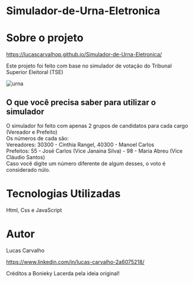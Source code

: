 # Simulador-de-Urna-Eletronica

# Sobre o projeto

https://lucascarvalhop.github.io/Simulador-de-Urna-Eletronica/

Este projeto foi feito com base no simulador de votação do Tribunal Superior Eleitoral (TSE)

![urna](https://user-images.githubusercontent.com/88468443/149621760-e1d5b85d-f0a8-4391-8519-b4bcc17c5c84.png)

## O que você precisa saber para utilizar o simulador

O simulador foi feito com apenas 2 grupos de candidatos para cada cargo (Vereador e Prefeito) \
Os números de cada são: \
Vereadores: 30300 - Cinthia Rangel, 40300 - Manoel Carlos \
Prefeitos: 55 - José Carlos (Vice Janaina Silva) - 98 - Maria Abreu (Vice Cláudio Santos) \
Caso você digite um número diferente de algum desses, o voto é considerado núlo.

# Tecnologias Utilizadas

Html, Css e JavaScript

# Autor

Lucas Carvalho

https://www.linkedin.com/in/lucas-carvalho-2a6075218/

Créditos a Bonieky Lacerda pela ideia original!
